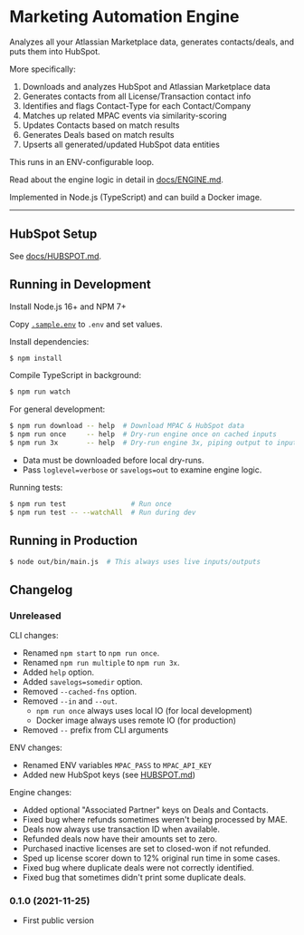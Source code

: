 # Marketing Automation Engine

Analyzes all your Atlassian Marketplace data, generates contacts/deals, and puts them into HubSpot.

More specifically:

1. Downloads and analyzes HubSpot and Atlassian Marketplace data
2. Generates contacts from all License/Transaction contact info
3. Identifies and flags Contact-Type for each Contact/Company
4. Matches up related MPAC events via similarity-scoring
5. Updates Contacts based on match results
6. Generates Deals based on match results
7. Upserts all generated/updated HubSpot data entities

This runs in an ENV-configurable loop.

Read about the engine logic in detail in [docs/ENGINE.md](./docs/ENGINE.md).

Implemented in Node.js (TypeScript) and can build a Docker image.

---

## HubSpot Setup

See [docs/HUBSPOT.md](./docs/HUBSPOT.md).


## Running in Development

Install Node.js 16+ and NPM 7+

Copy [`.sample.env`](./.sample.env) to `.env` and set values.

Install dependencies:

```sh
$ npm install
```

Compile TypeScript in background:

```sh
$ npm run watch
```

For general development:

```sh
$ npm run download -- help  # Download MPAC & HubSpot data
$ npm run once     -- help  # Dry-run engine once on cached inputs
$ npm run 3x       -- help  # Dry-run engine 3x, piping output to input
```

* Data must be downloaded before local dry-runs.
* Pass `loglevel=verbose` or `savelogs=out` to examine engine logic.

Running tests:

```sh
$ npm run test                # Run once
$ npm run test -- --watchAll  # Run during dev
```


## Running in Production

```sh
$ node out/bin/main.js  # This always uses live inputs/outputs
```


## Changelog

### Unreleased

CLI changes:

- Renamed `npm start` to `npm run once`.
- Renamed `npm run multiple` to `npm run 3x`.
- Added `help` option.
- Added `savelogs=somedir` option.
- Removed `--cached-fns` option.
- Removed `--in` and `--out`.
  - `npm run once` always uses local IO (for local development)
  - Docker image always uses remote IO (for production)
- Removed `--` prefix from CLI arguments

ENV changes:

- Renamed ENV variables `MPAC_PASS` to `MPAC_API_KEY`
- Added new HubSpot keys (see [HUBSPOT.md](./docs/HUBSPOT.md))

Engine changes:

- Added optional "Associated Partner" keys on Deals and Contacts.
- Fixed bug where refunds sometimes weren't being processed by MAE.
- Deals now always use transaction ID when available.
- Refunded deals now have their amounts set to zero.
- Purchased inactive licenses are set to closed-won if not refunded.
- Sped up license scorer down to 12% original run time in some cases.
- Fixed bug where duplicate deals were not correctly identified.
- Fixed bug that sometimes didn't print some duplicate deals.

### 0.1.0 (2021-11-25)

- First public version
